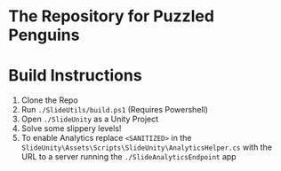 # The Repository for Puzzled Penguins

# Build Instructions
1. Clone the Repo
2. Run `./SlideUtils/build.ps1` (Requires Powershell)
3. Open `./SlideUnity` as a Unity Project
4. Solve some slippery levels!
5. To enable Analytics replace `<SANITIZED>` in the `SlideUnity\Assets\Scripts\SlideUnity\AnalyticsHelper.cs` with the URL to a server running the `./SlideAnalyticsEndpoint` app
